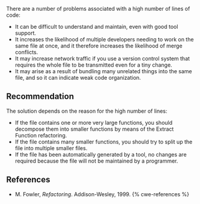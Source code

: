There are a number of problems associated with a high number of lines of code:

* It can be difficult to understand and maintain, even with good tool support.
* It increases the likelihood of multiple developers needing to work on the same file at once, and it therefore increases the likelihood of merge conflicts.
* It may increase network traffic if you use a version control system that requires the whole file to be transmitted even for a tiny change.
* It may arise as a result of bundling many unrelated things into the same file, and so it can indicate weak code organization.

## Recommendation
The solution depends on the reason for the high number of lines:

* If the file contains one or more very large functions, you should decompose them into smaller functions by means of the Extract Function refactoring.
* If the file contains many smaller functions, you should try to split up the file into multiple smaller files.
* If the file has been automatically generated by a tool, no changes are required because the file will not be maintained by a programmer.

## References
* M. Fowler, *Refactoring*. Addison-Wesley, 1999.
{% cwe-references %}
